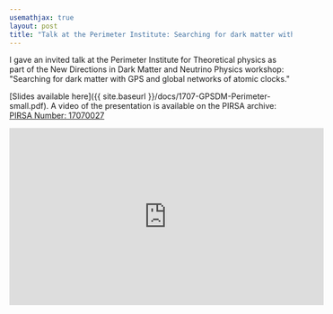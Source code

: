 ```yaml
---
usemathjax: true
layout: post
title: "Talk at the Perimeter Institute: Searching for dark matter with GPS and global networks of atomic clocks"
---
```



I gave an invited talk at the Perimeter Institute for Theoretical physics as part of the New Directions in Dark Matter and Neutrino Physics workshop:
"Searching for dark matter with GPS and global networks of atomic clocks."

[Slides available here]({{ site.baseurl }}/docs/1707-GPSDM-Perimeter-small.pdf).
A video of the presentation is available on the PIRSA archive: [PIRSA Number: 17070027](http://perimeterinstitute.ca/videos/searching-dark-matter-gps-and-global-networks-atomic-clocks)

<iframe width="560" height="315" src="https://www.youtube.com/embed/vNirgxvRWQQ" title="YouTube video player" frameborder="0" allow="accelerometer; autoplay; clipboard-write; encrypted-media; gyroscope; picture-in-picture" allowfullscreen></iframe>
